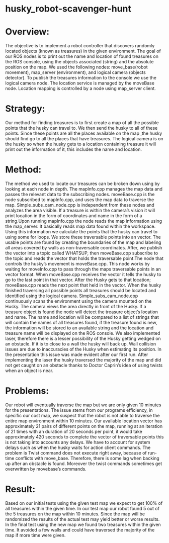 # husky_robot-scavenger-hunt

# Overview:

The objective is to implement a robot controller that discovers randomly located objects (known as treasures) in the given environment. The goal of our ROS nodes is to print out the name and location of found treasures on the ROS console, using the objects associated (string) and the absolute position on the map. We used the following nodes: move_base(robot movement), map_server (environment), and logical camera (objects detector). To publish the treasures information to the console we use the logical camera node. The location service is managed by the moveBase node. Location mapping is controlled by a node using map_server client.

# Strategy:

Our method for finding treasures is to first create a map of all the possible points that the husky can travel to. We then send the husky to all of these points. Since these points are all the places available on the map ,the husky should find go to all the places that have treasures. The logical camera is on the husky so when the husky gets to a location containing treasure it will print out the information of it, this includes the name and location.

# Method:

The method we used to locate our treasures can be broken down using by looking at each node in depth. The mapInfo.cpp manages the map data and passes the relevant data to the subscribing nodes. moveBase.cpp is the node subscribed to mapInfo.cpp, and uses the map data to traverse the map. Simple_subs_cam_node.cpp is independent from these nodes and analyzes the area visible. If a treasure is within the camera’s vision it will print location in the form of coordinates and name in the form of a string.Upon running mapInfo.cpp the node reads the map information using the map_server. It basically reads map data found within the workspace. Using this information we calculate the points that the husky can travel to using some for loops. We store these traversable points into an vector. The usable points are found by creating the boundaries of the map and labeling all areas covered by walls as non-traversable coordinates. After, we publish the vector into a topic called WHATSUP, then moveBase.cpp subscribe to the topic and reads the vector that holds the traversable point.The node that controls the husky’s movement is moveBase.cpp. This node works by waiting for moveInfo.cpp to pass through the maps traversable points in an vector format. When moveBase.cpp receives the vector it tells the husky to go to the last point in that vector. After the Husky gets to that location; moveBase.cpp reads the next point that held in the vector. When the husky finished traversing all possible points all treasures should be located and identified using the logical camera. Simple_subs_cam_node.cpp continuously scans the environment using the camera mounted on the Husky. The camera views the area directly in front of the Husky. If a treasure object is found the node will detect the treasure object’s location and name. The name and location will be compared to a list of strings that will contain the names of all treasures found, if the treasure found is new, the information will be stored to an available string and the location and treasure name will be displayed on the ROS console. We also implemented laser, therefore there is a lesser possibility of the Husky getting wedged on an obstacle. If it is to close to a wall the husky will back up. Wall collision issues are due to inaccuracies of the Husky when estimating its position. In the presentation this issue was made evident after our first run. After implementing the laser the husky traversed the majority of the map and did not get caught on an obstacle thanks to Doctor Caprin’s idea of using twists when an object is near.

# Problems:
Our robot will eventually traverse the map but we are only given 10 minutes for the presentations. The issue stems from our programs efficiency, in specific our cost map, we suspect that the robot is not able to traverse the entire map environment within 10 minutes. Our available location vector has approximately 21 pairs of different points on the map, running at an iteration of 21 times with an duration of 20 seconds per point, it would take approximately 420 seconds to complete the vector of traversable points this is not taking into accounts any delays. We have to account for system delays such as when the husky waits for action client commands. The problem is Twist command does not execute right away, because of run-time conflicts with move_base. Therefore, there is some lag when backing up after an obstacle is found. Moreover the twist commands sometimes get overwritten by movebase’s commands. 

# Result:
Based on our initial tests using the given test map we expect to get 100% of all treasures within the given time. In our test map our robot found 5 out of the 5 treasures on the map within 10 minutes. Since the map will be randomized the results of the actual test may yield better or worse results. In the final test using the new map we found two treasures within the given time. It avoided a few walls and could have traversed the majority of the map if more time were given.
